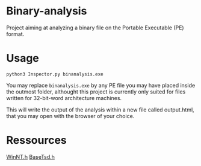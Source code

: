 # Binary-analysis
Project aiming at analyzing a binary file on the Portable Executable (PE) format.

# Usage

`python3 Inspector.py binanalysis.exe`

You may replace `binanalysis.exe` by any PE file you may have placed inside the outmost folder, althought this project is currently only suited for files written for 32-bit-word architecture machines.

This will write the output of the analysis within a new file called output.html, that you may open with the browser of your choice.

# Ressources
[WinNT.h](https://gist.github.com/JamesMenetrey/d3f494262bcab48af1d617c3d39f34cf)
[BaseTsd.h](https://learn.microsoft.com/en-us/windows/win32/debug/pe-format)
